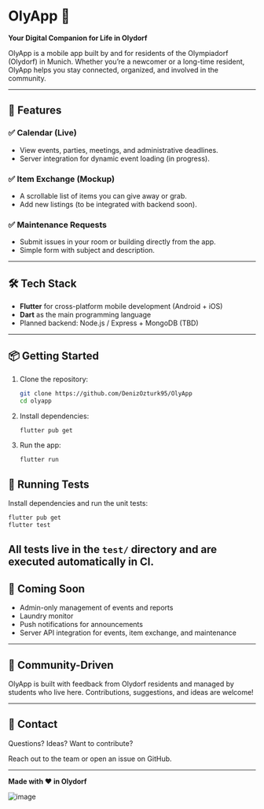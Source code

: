 # OlyApp 📱

**Your Digital Companion for Life in Olydorf**

OlyApp is a mobile app built by and for residents of the Olympiadorf (Olydorf) in Munich. Whether you’re a newcomer or a long-time resident, OlyApp helps you stay connected, organized, and involved in the community.

---

## 🚀 Features

### ✅ Calendar (Live)
- View events, parties, meetings, and administrative deadlines.
- Server integration for dynamic event loading (in progress).

### ✅ Item Exchange (Mockup)
- A scrollable list of items you can give away or grab.
- Add new listings (to be integrated with backend soon).

### ✅ Maintenance Requests
- Submit issues in your room or building directly from the app.
- Simple form with subject and description.

---

## 🛠️ Tech Stack

- **Flutter** for cross-platform mobile development (Android + iOS)
- **Dart** as the main programming language
- Planned backend: Node.js / Express + MongoDB (TBD)

---

## 📦 Getting Started

1. Clone the repository:
   ```bash
   git clone https://github.com/DenizOzturk95/OlyApp
   cd olyapp
   ```

2. Install dependencies:
   ```bash
   flutter pub get
   ```

3. Run the app:
   ```bash
   flutter run
   ```

## 🧪 Running Tests

Install dependencies and run the unit tests:

```bash
flutter pub get
flutter test
```

All tests live in the `test/` directory and are executed automatically in CI.
---

## 📲 Coming Soon

- Admin-only management of events and reports
- Laundry monitor
- Push notifications for announcements
- Server API integration for events, item exchange, and maintenance

---

## 🤝 Community-Driven

OlyApp is built with feedback from Olydorf residents and managed by students who live here. Contributions, suggestions, and ideas are welcome!

---

## 📣 Contact

Questions? Ideas? Want to contribute?

Reach out to the team or open an issue on GitHub.

---

**Made with ❤️ in Olydorf**

![image](https://github.com/user-attachments/assets/f2c2701d-2c1c-44ef-940b-1acb52945c04)

